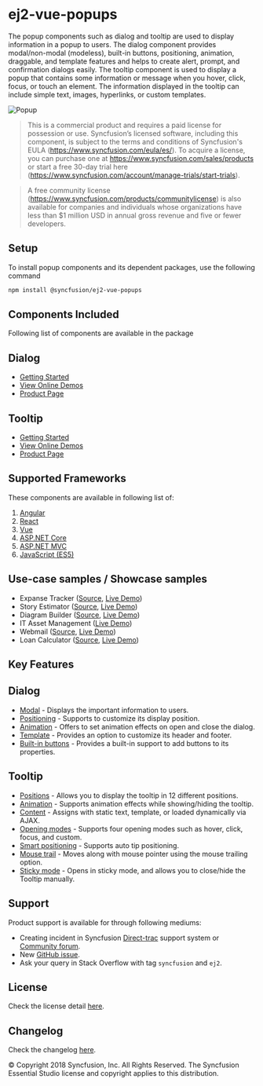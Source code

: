 # ej2-vue-popups

The popup components such as dialog and tooltip are used to display information in a popup to users. The dialog component provides modal/non-modal (modeless), built-in buttons, positioning, animation, draggable, and template features and helps to create alert, prompt, and confirmation dialogs easily. The tooltip component is used to display a popup that contains some information or message when you hover, click, focus, or touch an element. The information displayed in the tooltip can include simple text, images, hyperlinks, or custom templates.

![Popup](https://ej2.syncfusion.com/products/images/popup/readme.png)

> This is a commercial product and requires a paid license for possession or use. Syncfusion’s licensed software, including this component, is subject to the terms and conditions of Syncfusion's EULA (https://www.syncfusion.com/eula/es/). To acquire a license, you can purchase one at https://www.syncfusion.com/sales/products or start a free 30-day trial here (https://www.syncfusion.com/account/manage-trials/start-trials).

> A free community license (https://www.syncfusion.com/products/communitylicense) is also available for companies and individuals whose organizations have less than $1 million USD in annual gross revenue and five or fewer developers.

## Setup

To install popup components and its dependent packages, use the following command

```sh
npm install @syncfusion/ej2-vue-popups
```

## Components Included

Following list of components are available in the package

## Dialog

*   [Getting Started](https://ej2.syncfusion.com/vue/documentation/dialog/getting-started.html?lang=vue&utm_source=npm&utm_campaign=dialog)
*   [View Online Demos](https://ej2.syncfusion.com/vue/demos/?utm_source=npm&utm_campaign=dialog#/material/dialog/default)
*   [Product Page](https://www.syncfusion.com/products/vue/dialog/?utm_source=npm&utm_campaign=dialog)

## Tooltip

*   [Getting Started](https://ej2.syncfusion.com/vue/documentation/tooltip/getting-started.html?lang=vue%3Futm_source=npm&utm_campaign=tooltip)
*   [View Online Demos](https://ej2.syncfusion.com/vue/demos/?utm_source=npm&utm_campaign=tooltip#/material/tooltip/default)
*   [Product Page](https://www.syncfusion.com/products/vue/tooltip/?utm_source=npm&utm_campaign=tooltip)

## Supported Frameworks

These components are available in following list of:

1.	[Angular](https://github.com/syncfusion/ej2-ng-popups?utm_source=npm&utm_campaign=popup)
2.	[React](https://github.com/syncfusion/ej2-react-popups?utm_source=npm&utm_campaign=popup)
3.	[Vue](https://github.com/syncfusion/ej2-vue-popups?utm_source=npm&utm_campaign=popup)
4.	[ASP.NET Core](https://www.syncfusion.com/products/aspnetcore/)
5.	[ASP.NET MVC](https://www.syncfusion.com/products/aspnetmvc/)
6.	[JavaScript (ES5)](https://www.syncfusion.com/products/javascript/)

## Use-case samples / Showcase samples

*	Expanse Tracker ([Source](https://github.com/syncfusion/ej2-showcase-ts-expensetracker), [Live Demo](https://ej2.syncfusion.com/showcase/typescript/expensetracker/#/dashboard))
*	Story Estimator ([Source](https://github.com/syncfusion/ej2-showcase-aspnetcore-story-estimator), [Live Demo](https://aspdotnetcore.syncfusion.com/showcase/aspnetcore/story-estimator/#/dashboard))
*	Diagram Builder ([Source](https://github.com/syncfusion/ej2-showcase-ng-diagrambuilder), [Live Demo](https://ej2.syncfusion.com/showcase/angular/diagrambuilder/))
*	IT Asset Management ([Live Demo](https://ej2.syncfusion.com/showcase/vue/assetmanagement/#/))
*	Webmail ([Source](https://github.com/syncfusion/ej2-showcase-ts-webmail), [Live Demo](https://ej2.syncfusion.com/showcase/typescript/webmail/#/home))
*	Loan Calculator ([Source](https://github.com/syncfusion/ej2-showcase-ts-loancalculator), [Live Demo](https://ej2.syncfusion.com/showcase/typescript/loancalculator/#/default))

## Key Features

## Dialog
*	[Modal](https://ej2.syncfusion.com/vue/demos/?utm_source=npm&utm_campaign=dialog#/material/dialog/modal) - Displays the important information to users.
*	[Positioning](https://ej2.syncfusion.com/vue/demos/?utm_source=npm&utm_campaign=dialog#/material/dialog/positioning) - Supports to customize its display position.
*	[Animation](https://ej2.syncfusion.com/vue/demos/?utm_source=npm&utm_campaign=dialog#/material/dialog/animation) - Offers to set animation effects on open and close the dialog.
*	[Template](https://ej2.syncfusion.com/vue/demos/?utm_source=npm&utm_campaign=dialog#/material/dialog/template) - Provides an option to customize its header and footer.
*	[Built-in buttons](https://ej2.syncfusion.com/vue/demos/?utm_source=npm&utm_campaign=dialog#/material/dialog/basic) - Provides a built-in support to add buttons to its properties.

## Tooltip

*	[Positions](https://ej2.syncfusion.com/vue/demos/?utm_source=npm&utm_campaign=tooltip#/material/tooltip/default) - Allows you to display the tooltip in 12 different positions.
*	[Animation](https://ej2.syncfusion.com/products/typescript/tooltip/animation/?utm_source=npm&utm_campaign=tooltip) - Supports animation effects while showing/hiding the tooltip.
*	[Content](https://ej2.syncfusion.com/vue/demos/?utm_source=npm&utm_campaign=tooltip#/material/tooltip/ajaxcontent) - Assigns with static text, template, or loaded dynamically via AJAX.
*	[Opening modes](https://ej2.syncfusion.com/products/typescript/tooltip/show-hide/?utm_source=npm&utm_campaign=tooltip) - Supports four opening modes such as hover, click, focus, and custom.
*	[Smart positioning](https://ej2.syncfusion.com/vue/demos/?utm_source=npm&utm_campaign=tooltip#/material/tooltip/smartposition) - Supports auto tip positioning.
*	[Mouse trail](https://ej2.syncfusion.com/products/typescript/tooltip/customization/?utm_source=npm&utm_campaign=tooltip) - Moves along with mouse pointer using the mouse trailing option.
*	[Sticky mode](https://ej2.syncfusion.com/products/typescript/tooltip/show-hide/?utm_source=npm&utm_campaign=tooltip) - Opens in sticky mode, and allows you to close/hide the Tooltip manually.

## Support

Product support is available for through following mediums:

*	Creating incident in Syncfusion [Direct-trac](https://www.syncfusion.com/support/directtrac/incidents?utm_source=npm&utm_campaign=popup) support system or [Community forum](https://www.syncfusion.com/forums/essential-js2?utm_source=npm&utm_campaign=popup).
*	New [GitHub issue](https://github.com/syncfusion/ej2-popups/issues/new).
*	Ask your query in Stack Overflow with tag `syncfusion` and `ej2`.

## License

Check the license detail [here](https://github.com/syncfusion/ej2-popups/blob/master/license?utm_source=npm&utm_campaign=popup).

## Changelog

Check the changelog [here](https://github.com/syncfusion/ej2-popups/blob/master/CHANGELOG.md?utm_source=npm&utm_campaign=dialog).


&copy; Copyright 2018 Syncfusion, Inc. All Rights Reserved. The Syncfusion Essential Studio license and copyright applies to this distribution.